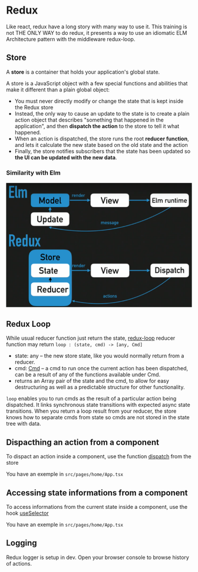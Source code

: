 # Redux

Like react, redux have a long story with many way to use it. This training is not THE ONLY WAY to do redux, it presents a way to use an idiomatic ELM Architecture pattern with the middleware redux-loop.

## Store

A **store** is a container that holds your application's global state.

A store is a JavaScript object with a few special functions and abilities that make it different than a plain global object:
- You must never directly modify or change the state that is kept inside the Redux store
- Instead, the only way to cause an update to the state is to create a plain action object that describes "something that happened in the application", and then **dispatch the action** to the store to tell it what happened.
- When an action is dispatched, the store runs the root **reducer function**, and lets it calculate the new state based on the old state and the action
- Finally, the store notifies subscribers that the state has been updated so **the UI can be updated with the new data**.

### Similarity with Elm

![](../elm-redux.png)

## Redux Loop

While usual reducer function just return the state, [redux-loop](https://redux-loop.js.org/docs/api-docs/loop.html) reducer function may return `loop : (state, cmd) -> [any, Cmd]`


- state: any – the new store state, like you would normally return from a reducer.
- cmd: [Cmd](https://redux-loop.js.org/docs/api-docs/cmds.html) – a cmd to run once the current action has been dispatched, can be a result of any of the functions available under Cmd.
- returns an Array pair of the state and the cmd, to allow for easy destructuring as well as a predictable structure for other functionality.


`loop` enables you to run cmds as the result of a particular action being dispatched. It links synchronous state transitions with expected async state transitions. When you return a loop result from your reducer, the store knows how to separate cmds from state so cmds are not stored in the state tree with data.

## Dispacthing an action from a component

To dispact an action inside a component, use the  function [dispatch](https://redux.js.org/api/store#dispatchaction) from the store 

You have an exemple in `src/pages/home/App.tsx`


## Accessing state informations from a component

To access informations from the current state inside a component, use the hook [useSelector](https://react-redux.js.org/api/hooks#useselector)

You have an exemple in `src/pages/home/App.tsx`

## Logging

Redux logger is setup in dev. Open your browser console to browse history of actions.